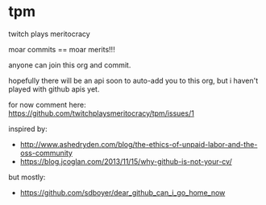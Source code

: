 tpm
===

twitch plays meritocracy

moar commits == moar merits!!!

anyone can join this org and commit.

hopefully there will be an api soon to auto-add you to this org, but i haven't played with github apis yet.

for now comment here: https://github.com/twitchplaysmeritocracy/tpm/issues/1

inspired by:
* http://www.ashedryden.com/blog/the-ethics-of-unpaid-labor-and-the-oss-community
* https://blog.jcoglan.com/2013/11/15/why-github-is-not-your-cv/

but mostly:
* https://github.com/sdboyer/dear_github_can_i_go_home_now
